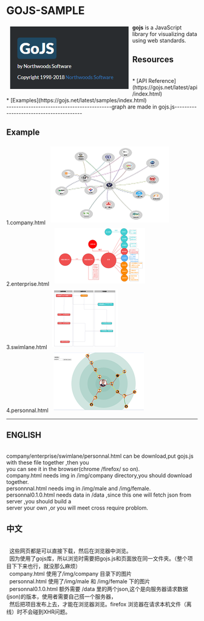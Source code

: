 # GOJS-SAMPLE

<a href="https://gojs.net/latest/index.html"><img src="https://github.com/azcvcza/gojs-Sample/blob/master/gojs.png" align="left" hspace="10" vspace="6"></a>

**gojs**  is a JavaScript library for visualizing data using web standards. 
</br>





## Resources



</br>
* [API Reference](https://gojs.net/latest/api/index.html)
</br>
* [Examples](https://gojs.net/latest/samples/index.html)
</br>
-------------------------------------------graph are made in gojs.js----------------------------------------
</br>



## Example
1.company.html
<img src="https://github.com/azcvcza/gojs-Sample/blob/master/img/company.png"  hspace="10" vspace="6">
</br>
2.enterprise.html
<img src="https://github.com/azcvcza/gojs-Sample/blob/master/img/enterprise.png"  hspace="10" vspace="6">
</br>
3.swimlane.html
<img src="https://github.com/azcvcza/gojs-Sample/blob/master/img/swimlane.png"  hspace="10" vspace="6">
</br>
4.personnal.html
<img src="https://github.com/azcvcza/gojs-Sample/blob/master/img/personnal.png"  hspace="10" vspace="6">
</br>


-----------------------------------------------------------------------------------------------------------
## ENGLISH
</br>
   company/enterprise/swimlane/personnal.html can be download,put gojs.js with these file together ,then you
   </br>
   you can see it in the browser(chrome /firefox/ so on).
   </br>
   company.html needs img in /img/company directory,you should download together.
   </br>
   personnnal.html needs img in /img/male and /img/female.
   personnal0.1.0.html needs data in /data ,since this one will fetch json from server ,you should build a 
   </br>
   server your own ,or you will meet cross require problom.
   </br>




## 中文
</br>
   这些网页都是可以直接下载，然后在浏览器中浏览。
   </br>
   因为使用了gojs库，所以浏览时需要把gojs.js和页面放在同一文件夹。（整个项目下下来也行，就没那么麻烦）
   </br>
   company.html 使用了/img/company 目录下的图片
   </br>
   personnal.html 使用了/img/male 和 /img/female 下的图片
   </br>
   personnal0.1.0.html 额外需要 /data 里的两个json,这个是向服务器请求数据(json)的版本，使用者需要自己搭一个服务器，
   </br>
   然后把项目发布上去，才能在浏览器浏览。firefox 浏览器在请求本机文件（离线）时不会碰到XHR问题。
   </br>
